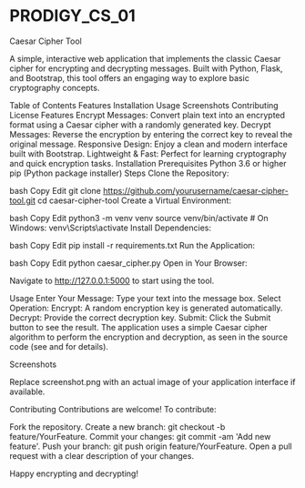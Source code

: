 # PRODIGY_CS_01
Caesar Cipher Tool

A simple, interactive web application that implements the classic Caesar cipher for encrypting and decrypting messages. Built with Python, Flask, and Bootstrap, this tool offers an engaging way to explore basic cryptography concepts.

Table of Contents
Features
Installation
Usage
Screenshots
Contributing
License
Features
Encrypt Messages: Convert plain text into an encrypted format using a Caesar cipher with a randomly generated key.
Decrypt Messages: Reverse the encryption by entering the correct key to reveal the original message.
Responsive Design: Enjoy a clean and modern interface built with Bootstrap.
Lightweight & Fast: Perfect for learning cryptography and quick encryption tasks.
Installation
Prerequisites
Python 3.6 or higher
pip (Python package installer)
Steps
Clone the Repository:

bash
Copy
Edit
git clone https://github.com/yourusername/caesar-cipher-tool.git
cd caesar-cipher-tool
Create a Virtual Environment:

bash
Copy
Edit
python3 -m venv venv
source venv/bin/activate  # On Windows: venv\Scripts\activate
Install Dependencies:

bash
Copy
Edit
pip install -r requirements.txt
Run the Application:

bash
Copy
Edit
python caesar_cipher.py
Open in Your Browser:

Navigate to http://127.0.0.1:5000 to start using the tool.

Usage
Enter Your Message: Type your text into the message box.
Select Operation:
Encrypt: A random encryption key is generated automatically.
Decrypt: Provide the correct decryption key.
Submit: Click the Submit button to see the result.
The application uses a simple Caesar cipher algorithm to perform the encryption and decryption, as seen in the source code (see 
 and 
 for details).

Screenshots

Replace screenshot.png with an actual image of your application interface if available.

Contributing
Contributions are welcome! To contribute:

Fork the repository.
Create a new branch: git checkout -b feature/YourFeature.
Commit your changes: git commit -am 'Add new feature'.
Push your branch: git push origin feature/YourFeature.
Open a pull request with a clear description of your changes.

Happy encrypting and decrypting!
